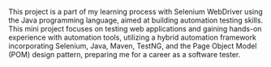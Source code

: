 This project is a part of my learning process with Selenium WebDriver using the Java programming language, aimed at
building automation testing skills. This mini project focuses on testing web applications and gaining hands-on
experience with automation tools, utilizing a hybrid automation framework incorporating Selenium, Java, Maven, TestNG,
and the Page Object Model (POM) design pattern, preparing me for a career as a software tester.